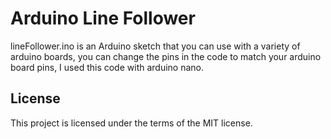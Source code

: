 # Arduino Line Follower
lineFollower.ino is an Arduino sketch that you can use with a variety of arduino boards, you can change the pins in the code to match your arduino board pins, I used this code with arduino nano.
## License
This project is licensed under the terms of the MIT license.
